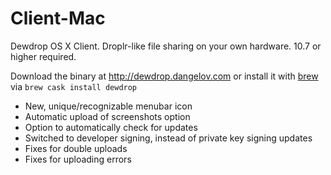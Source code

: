 Client-Mac
==========

Dewdrop OS X Client. Droplr-like file sharing on your own hardware. 10.7 or higher required.

Download the binary at http://dewdrop.dangelov.com or install it with [brew](http://caskroom.io/) via `brew cask install dewdrop`


* New, unique/recognizable menubar icon
* Automatic upload of screenshots option
* Option to automatically check for updates
* Switched to developer signing, instead of private key signing updates
* Fixes for double uploads
* Fixes for uploading errors
